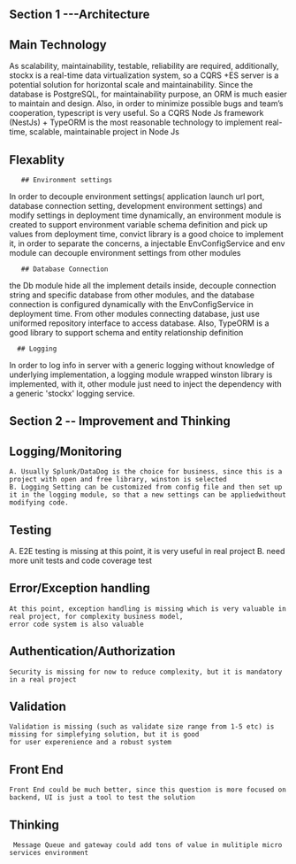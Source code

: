 ## Section 1 ---Architecture
  
  ## Main Technology
      
   As scalability, maintainability, testable, reliability are required, additionally, 
stockx is a real-time data virtualization system, so a CQRS +ES server is a potential solution for horizontal scale and    maintainability.  Since the database is PostgreSQL, for maintainability purpose, an ORM is much easier to maintain and design. Also, 
in order to minimize possible bugs and team’s cooperation, typescript is very useful. So a CQRS Node Js framework (NestJs) + TypeORM is the most reasonable technology to implement real-time, scalable, maintainable project in Node Js

   
  ## Flexablity
   
       ## Environment settings
   In order to decouple environment settings( application launch url port, database connection setting,  development environment settings)
 and modify settings in deployment time dynamically, an environment module is created to support environment variable schema definition 
 and pick up values from deployment time, convict library is a good choice to implement it, in order to separate the concerns, a injectable EnvConfigService and env module can decouple environment settings from other modules
 
       ## Database Connection
 
  the Db module hide all the implement details inside, decouple connection string and specific database from other modules, and the database connection is configured dynamically with the EnvConfigService in deployment time. From other modules connecting database, just use uniformed repository interface to access database. Also, TypeORM is a good library to support 
schema and entity relationship definition 
   
      ## Logging
  In order to log info in server with a generic logging without knowledge of underlying implementation, a logging module wrapped winston library is implemented, with it, other module just need to inject the dependency with a generic 'stockx' logging service.




## Section 2 -- Improvement and Thinking
  ## Logging/Monitoring
    A. Usually Splunk/DataDog is the choice for business, since this is a project with open and free library, winston is selected
    B. Logging Setting can be customized from config file and then set up it in the logging module, so that a new settings can be appliedwithout modifying code.
    
  ## Testing
   A. E2E testing is missing at this point, it is very useful in real project
   B. need more unit tests and code coverage test
   
  ## Error/Exception handling
    At this point, exception handling is missing which is very valuable in real project, for complexity business model, 
    error code system is also valuable
    
  ## Authentication/Authorization
    Security is missing for now to reduce complexity, but it is mandatory in a real project
    
  ## Validation
    Validation is missing (such as validate size range from 1-5 etc) is missing for simplefying solution, but it is good
    for user experenience and a robust system 
   
   ## Front End
    Front End could be much better, since this question is more focused on backend, UI is just a tool to test the solution
    
   ## Thinking
     Message Queue and gateway could add tons of value in mulitiple micro services environment
    
    
